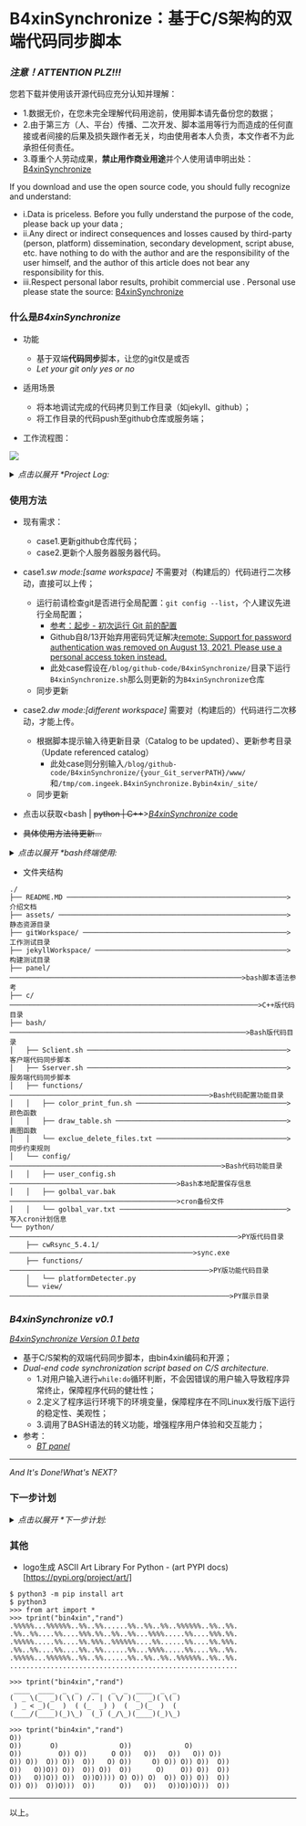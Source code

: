 # B4xinSynchronize：基于C/S架构的双端代码同步脚本

### *注意！ATTENTION PLZ!!!*

您若下载并使用该开源代码应充分认知并理解：
    
- 1.数据无价，在您未完全理解代码用途前，使用脚本请先备份您的数据；
- 2.由于第三方（人、平台）传播、二次开发、脚本滥用等行为而造成的任何直接或者间接的后果及损失跟作者无关，均由使用者本人负责，本文作者不为此承担任何责任。
- 3.尊重个人劳动成果，**禁止用作商业用途**并个人使用请申明出处： [B4xinSynchronize](https://github.com/Bin4xin/B4xinSynchronize)


If you download and use the open source code, you should fully recognize and understand:

- i.Data is priceless. Before you fully understand the purpose of the code, please back up your data ;
- ii.Any direct or indirect consequences and losses caused by third-party (person, platform) dissemination, secondary development, script abuse, etc. have nothing to do with the author and are the responsibility of the user himself, and the author of this article does not bear any responsibility for this.
- iii.Respect personal labor results, prohibit commercial use . Personal use please state the source: [B4xinSynchronize](https://github.com/Bin4xin/B4xinSynchronize)

### 什么是*B4xinSynchronize*

- 功能
    - 基于双端**代码同步**脚本，让您的git仅是或否
    - *Let your git only yes or no*
- 适用场景
    - 将本地调试完成的代码拷贝到工作目录（如jekyll、github）；
    - 将工作目录的代码push至github仓库或服务端；

- 工作流程图：

![](/assets/B4xinSynchronize-workflow.png)

<details>
<summary><em>点击以展开 *Project Log: </em></summary>

- 2021年 4月12日 星期一 15时21分49秒 CST 产生想法需求；
- 2021年 4月16日 星期五 19时53分40秒 CST 完成初版Beta；
- 2021年 4月19日 星期一 14时45分14秒 CST ：
    - 客户端更新脚本基本功能已完成
    - README 关于脚本基本介绍与用法已完成
- 2021年 4月20日 星期二 11时36分53秒 CST ：
    - 新增服务端同步脚本：[*Sserver.sh*](https://github.com/Bin4xin/B4xinSynchronize/blob/master/bash/Sserver.sh)
    - 重写`differentWorkspace_mode_fun`函数下的本地文件夹同步功能
        - 考虑到基准目录和同步目录下存在`.git`等文件、文件夹，故使用rsync时加入衍生功能`--delete-before --exclude-from`支持源目录、目标目录的同步增加、同步删除
        - `--exclude-from`定义同步规则，若存在参数下的文件，则不对该文件夹进行操作
- 2021年 4月20日 星期二 22时23分05秒 CST ：
    - [x] 2021年 5月18日 星期二 23时37分52秒 CST：新增定义记忆函数`Remember_Me_Fun` 及衍生询问函数`Ask_From_Me`用户保存本地目录同步配置
    - less input...
- 2021年 4月23日 星期五 16时17分54秒 CST ：
    - [x] 新增服务端同步脚本；[表格美化*by banemon*仓库地址](https://gitee.com/banemon/linux_sh_script)
        - [您也可以点击此处查看具体实现代码](https://github.com/Bin4xin/B4xinSynchronize/blob/master/bash/functions/draw_table.sh)
    - [x] 服务器自动化同步功能已完成：[用法/usage](#使用方法)
- 2021年 5月 7日 星期五 13时46分03秒 CST ：
    - [ ] python相关代码编写中...
    - [ ] C++相关代码编写中...
- 2021年 8月17日 星期二 09时48分23秒 CST ：
    - 修改程序workflow的图片流程；
</details>

### 使用方法
- 现有需求：
    - case1.更新github仓库代码；
    - case2.更新个人服务器服务器代码。

- case1.*sw mode:[same workspace]* 不需要对（构建后的）代码进行二次移动，直接可以上传；
    - 运行前请检查git是否进行全局配置：`git config --list`，个人建议先进行全局配置；
        - [参考：起步 - 初次运行 Git 前的配置](https://git-scm.com/book/zh/v2/%E8%B5%B7%E6%AD%A5-%E5%88%9D%E6%AC%A1%E8%BF%90%E8%A1%8C-Git-%E5%89%8D%E7%9A%84%E9%85%8D%E7%BD%AE)
        - Github自8/13开始弃用密码凭证解决[remote: Support for password authentication was removed on August 13, 2021. Please use a personal access token instead.](https://stackoverflow.com/questions/68775869/support-for-password-authentication-was-removed-please-use-a-personal-access-to)
        - 此处case假设在`/blog/github-code/B4xinSynchronize/`目录下运行`B4xinSynchronize.sh`那么则更新的为`B4xinSynchronize`仓库
    - 同步更新
    
- case2.*dw mode:[different workspace]* 需要对（构建后的）代码进行二次移动，才能上传。
    
    - 根据脚本提示输入待更新目录（Catalog to be updated）、更新参考目录（Update referenced catalog）
        - 此处case则分别输入`/blog/github-code/B4xinSynchronize/{your_Git_serverPATH}/www/` 和`/tmp/com.ingeek.B4xinSynchronize.Bybin4xin/_site/`
    - 同步更新

- 点击以获取<bash | <del>python | C++</del>>[*B4xinSynchronize* code](https://github.com/Bin4xin/B4xinSynchronize/releases)
- ~~具体使用方法待更新...~~

<details>
<summary><em>点击以展开 *bash终端使用: </em></summary>

修改 `B4xinSynchronize/bash/config/user_config.sh`，注意事项：

- `options_project_{i}`的值连接符为下划线，{i}自定义
- dw模式目录需加入`gitPath、buildPath`，否则会报`Invalid`，sw模式同理

```bash
##project : $your_repo_name
options_$your_repo_name_{i}="your_repo_name"
_${run_mode}_$your_repo_name_gitPath="/path/to/your/repo/name"
_${run_mode}_$your_repo_name_buildPath"/path/to/your/build/project/"

##example:

## dw mode project 0: bin4xin_github_io options
options_project_0="bin4xin_github_io"
_dw_bin4xin_github_io_gitPath="/Users/bin4xin/blog/github-code/bin4xin.github.io"
_dw_bin4xin_github_io_buildPath="/Users/bin4xin/blog/SENTRYLAB-WWW-WEB/_site"
# sw mode project 4: B4xinSynchronize options
options_project_4="B4xinSynchronize"
_sw_B4xinSynchronize_gitPath="/Users/bin4xin/blog/github-code/B4xinSynchronize"
```


- client端

```
$ brew install gawk
$ git clone https://github.com/Bin4xin/B4xinSynchronize.git
$ cd B4xinSynchronize/bash
$ bash Sclient.sh sw
                                   ..
`7MM"""Yp,                       .Bin.               .A"Xin\
  MM    Yb        _                                ,MI    ""Y
  MM    dP      ,AM   `7M'   `MF'`7MM  `7MMpMMMb.  `MMb.     `7M'   `MF'`7MMpMMMb.   ,p6"bo
  MM"""bg.     AVMM     `VA ,V'    MM    MM    MM    `YMMNq.   VA   ,V    MM    MM  6M'  OO
  MM    `Y   ,W' MM       XMX      MM    MM    MM  .     `MM    VA ,V     MM    MM  8M
  MM    ,9 ,W'   MM     ,V' VA.    MM    MM    MM  Mb     dM     VVV      MM    MM  YM.    ,
.JMMmmmd9  AmmmmmMMmm .AM.   .MA..JMML..JMML  JMML.P"Ybmmd"      ,V     .JMML  JMML. YMbmd'
                 MM                                             ,V
                 MM                                          OOb"
                                                            Code by Bin4xin
[2021/08/17/10:35:58] [Info] Are you sure?(y/n):
[2021/08/17/10:36:01] [Info] Detected proxy export this shell
[2021/08/17/10:36:01] [Info] Running mode is: sw mode now
Detected user's conf files in ./config/user_config.sh
[2021/08/17/10:36:01] [Info] Detected :
[Repo 0] : bin4xin_github_io
[Repo 1] : bin4xin_gitee_io
[Repo 2] : sentrylab_tokyo_www
[Repo 3] : sentrylab_tokyo_about
[Repo 4] : B4xinSynchronize
[Repo 5] : sweet_ysoserial
[Repo 6] : Bin4xin
[Repo 7] : bigger_than_bigger
[Repo 8] : Industrial_Control_Wiki_Record
Choose your Repos option (default option: 0)[0/1/..] : 4
[2021/08/17/10:36:02] /Users/bin4xin/blog/github-code/develop/B4xinSynchronize is a valid git repository.
 But the current working directory may not be the top level. Check the output of the git rev-parse command if you care)
[2021/08/17/10:36:02] [Info] Directly jumping to Synchronize update...
[2021/08/17/10:36:02] [Info] Synchronize update is running in /Users/bin4xin/blog/github-code/develop/B4xinSynchronize
[2021/08/17/10:36:03] [Info] Synchronize update is running.
[master 7d3615d] [2021/08/17/10:36:03] B4xinSync: commit by bin4xin.
 1 file changed, 3 insertions(+), 3 deletions(-)
Enumerating objects: 7, done.
Counting objects: 100% (7/7), done.
Delta compression using up to 8 threads
Compressing objects: 100% (4/4), done.
Writing objects: 100% (4/4), 463 bytes | 463.00 KiB/s, done.
Total 4 (delta 3), reused 0 (delta 0), pack-reused 0
remote: Resolving deltas: 100% (3/3), completed with 3 local objects.
To https://github.com/Bin4xin/B4xinSynchronize.git
   10f27cf..7d3615d  master -> master
Branch 'master' set up to track remote branch 'master' from 'origin'.
[2021/08/17/10:36:05] [Warn] ready to unset Http Proxy Shell? (y/n):
```

- server端

```
$ bash Sserver.sh [/path/to/git/workspace/]
 ● 运行中... 
任务进行中: [Crontab定时计划备份] [写入Crontab定时计划] [执行Crontab定时计划]
备份您的当前的Crontab计划
执行添加最新的Crontab计划：
[==================================================>]    
[备份计划] >> [crontab -l > config/golbal_var.sh.]...
 ● [Info]任务1: [Crontab定时计划备份] ----------> DONE..... 
[写入计划] >> [config/golbal_var.sh]...
 ● [Info]任务2: [写入Crontab定时计划] ----------> DONE..... 
[执行计划] << [config/golbal_var.sh]...
 ● [Info]任务3: [执行Crontab定时计划] ----------> DONE..... 

当前最新Crontab计划表为：
╔═══════════════════════════════╗
║   * * * * * git checkout -f   ║
╚═══════════════════════════════╝
ALL DONE...
```

</details>

- 文件夹结构
```
./
├── README.MD ──────────────────────────────────────────────────────>介绍文档
├── assets/ ────────────────────────────────────────────────────────>静态资源目录
├── gitWorkspace/ ──────────────────────────────────────────────────>工作测试目录
├── jekyllWorkspace/ ───────────────────────────────────────────────>构建测试目录
├── panel/ ─────────────────────────────────────────────────────────>bash脚本语法参考
├── c/ ─────────────────────────────────────────────────────────────>C++版代码目录
├── bash/ ──────────────────────────────────────────────────────────>Bash版代码目录
│   ├── Sclient.sh ─────────────────────────────────────────────────>客户端代码同步脚本 
│   ├── Sserver.sh ─────────────────────────────────────────────────>服务端代码同步脚本
│   ├── functions/ ─────────────────────────────────────────────────>Bash代码配置功能目录
│   │   ├── color_print_fun.sh ─────────────────────────────────────>颜色函数
│   │   ├── draw_table.sh ──────────────────────────────────────────>画图函数
│   │   └── exclue_delete_files.txt ────────────────────────────────>同步约束规则
│   └── config/ ────────────────────────────────────────────────────>Bash代码功能目录
│   │   ├── user_config.sh ─────────────────────────────────────────>Bash本地配置保存信息
│   │   ├── golbal_var.bak ─────────────────────────────────────────>cron备份文件
│   │   └── golbal_var.txt ─────────────────────────────────────────>写入cron计划信息
└── python/ ────────────────────────────────────────────────────────>PY版代码目录
    ├── cwRsync_5.4.1/ ─────────────────────────────────────────────>sync.exe
    ├── functions/ ─────────────────────────────────────────────────>PY版功能代码目录
    │   └── platformDetecter.py
    └── view/ ──────────────────────────────────────────────────────>PY展示目录
```




### *B4xinSynchronize v0.1*

[*B4xinSynchronize Version 0.1 beta*](https://github.com/Bin4xin/B4xinSynchronize/blob/master/bash/Sclient.sh)

- 基于C/S架构的双端代码同步脚本，由bin4xin编码和开源；
- *Dual-end code synchronization script based on C/S architecture.*
    - 1.对用户输入进行`while:do`循环判断，不会因错误的用户输入导致程序异常终止，保障程序代码的健壮性；
    - 2.定义了程序运行环境下的环境变量，保障程序在不同Linux发行版下运行的稳定性、美观性；
    - 3.调用了BASH语法的转义功能，增强程序用户体验和交互能力；
- 参考：
    - [*BT panel*](https://github.com/Bin4xin/B4xinSynchronize/tree/master/panel)

---
*And It's Done!What's NEXT?*

### 下一步计划

<details>
<summary><em>点击以展开 *下一步计划: </em></summary>

- [~~*B4xinSynchronize Version 0.1 Release*~~](https://github.com/Bin4xin/B4xinSynchronize/blob/master/bash/Sclient.sh)
- [*B4xinSynchronize Version 0.2 Release*](https://github.com/Bin4xin/B4xinSynchronize/blob/master/bash/Sclient.sh)
    - [x] 1.计划新增[git server. / jekyll server. / other servers...]等选项更新；
    - [ ] [2.目前部分代码传参数为硬编码形式，计划修改成100%变量形式；](https://github.com/Bin4xin/B4xinSynchronize/blob/master/Sclient.sh)
        - [x] git commit暂时使用时间作为基准参考；
        - [x] 计划加入其他基准commit；读取文件名称输出
        - [ ] 由于bash脚本特殊性，正常输出特殊字符出行报错现象，banner输出暂时使用文件读取输出，有更好的办法欢迎讨论。
    - [x] 3.计划新增服务端同步脚本；
    - [ ] 4.目前暂时只测试于`Darwin 20.3.0 Darwin Kernel Version 20.3.0 /RELEASE_X86_64 x86_64`，逐渐测试与其他发行版本；
        - [x] i Darwin 20.3.0 MacOS Big Sur [~~server端~~/client端✅]
        - [ ] ii Ubuntu 18.0/20.0 [server端✅/client端✅]
        - [ ] iii CentOS 7 [server端❎/client端❎]
        - [ ] iv ...
    - [ ] [5.优化脚本已知问题，欢迎提交issues；](https://github.com/Bin4xin/B4xinSynchronize/issues/new)
    - [x] 6.程序运行等待时，加入加载动画；
    - [ ] 7.计划添加python与c++的版本。
        - [ ] python coding...
        - [ ] c++ coding...
        
</details>

### 其他

- logo生成 ASCII Art Library For Python - (art PYPI docs)[https://pypi.org/project/art/]

```
$ python3 -m pip install art
$ python3
>>> from art import *
>>> tprint("bin4xin","rand")
.%%%%%...%%%%%%..%%..%%......%%..%%..%%..%%%%%%..%%..%%.
.%%..%%....%%....%%%.%%..%%..%%...%%%%.....%%....%%%.%%.
.%%%%%.....%%....%%.%%%..%%%%%%....%%......%%....%%.%%%.
.%%..%%....%%....%%..%%......%%...%%%%.....%%....%%..%%.
.%%%%%...%%%%%%..%%..%%......%%..%%..%%..%%%%%%..%%..%%.
........................................................

>>> tprint("bin4xin","rand")
 ____  ____  _  _   __   _  _  ____  _  _
(  _ \(_  _)( \( ) /. | ( \/ )(_  _)( \( )
 ) _ < _)(_  )  ( (_  _) )  (  _)(_  )  (
(____/(____)(_)\_)  (_) (_/\_)(____)(_)\_)

>>> tprint("bin4xin","rand")
O))
O))       O)               O))             O)
O))         O)) O))      O O))   O))   O))   O)) O))
O)) O))  O)) O))  O))   O) O))     O) O)) O)) O))  O))
O))   O))O)) O))  O)) O))  O))      O)    O)) O))  O))
O))   O))O)) O))  O))O)))) O) O)) O)  O)) O)) O))  O))
O)) O))  O))O)))  O))      O))   O))   O))O))O)))  O))
```

---

以上。
